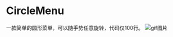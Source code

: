 # CircleMenu
一款简单的圆形菜单，可以随手势任意旋转，代码仅100行。
![gif图片](https://raw.github.com/YLYwoaini/repositpry/master/CircleMenu/Image/rotation.gif)
